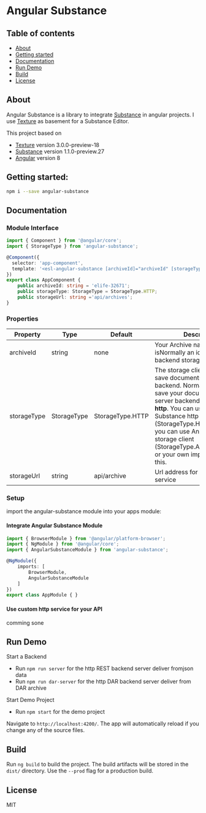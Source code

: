 # Angular Substance


## Table of contents

- [About](#about)
- [Getting started](#getting-started)
- [Documentation](#documentation)
- [Run Demo](#run-demo)
- [Build](#build)
- [License](#license)

## About

Angular Substance is a library to integrate [Substance](https://github.com/substance/substance) in angular projects. I use [Texture](https://github.com/substance/texture) as basement for a Substance Editor.

This project based on 
- [Texture](https://github.com/substance/texture) version 3.0.0-preview-18
- [Substance](https://github.com/substance/substance) version 1.1.0-preview.27
- [Angular](https://github.com/angular/angular) version 8

## Getting started:

```bash
npm i --save angular-substance
```


## Documentation

### Module Interface

```typescript
import { Component } from '@angular/core';
import { StorageType } from 'angular-substance';

@Component({
  selector: 'app-component',
  template: '<esl-angular-substance [archiveId]="archiveId" [storageType]="storageType" [storageUrl]="storageUrl"></esl-angular-substance>'
})
export class AppComponent {
    public archiveId: string = 'elife-32671';
    public storageType: StorageType = StorageType.HTTP;
    public storageUrl: string ='api/archives';
}
```

### Properties

Property | Type | Default | Description
------------ | ------------- | ------------- | -------------
archiveId | string | none | Your Archive name. It isNormally an id to find in the backend storage.
storageType | StorageType | StorageType.HTTP | The storage client you use to save documents in the backend. Normally you want save your documents in a server backend sending over **http**. You can use the Substance http storage client (StorageType.HTTP), As well you can use Angular http storage client (StorageType.ANGULAR_HTTP) or your own implementation of this.
storageUrl | string | api/archive |Url address for your backend service

### Setup
import the angular-substance module into your apps module:

#### Integrate Angular Substance Module
```typescript
import { BrowserModule } from '@angular/platform-browser';
import { NgModule } from '@angular/core';
import { AngularSubstanceModule } from 'angular-substance';

@NgModule({
    imports: [
        BrowserModule,
        AngularSubstanceModule
    ]
})
export class AppModule { }
```

#### Use custom http service for your API


 comming sone

## Run Demo

Start a Backend
- Run `npm run server` for the http REST backend server deliver fromjson data
- Run `npm run dar-server` for the http DAR backend server deliver from DAR archive

Start Demo Project
- Run `npm start` for the demo project

Navigate to `http://localhost:4200/`. The app will automatically reload if you change any of the source files.

## Build

Run `ng build` to build the project. The build artifacts will be stored in the `dist/` directory. Use the `--prod` flag for a production build.

## License

MIT
